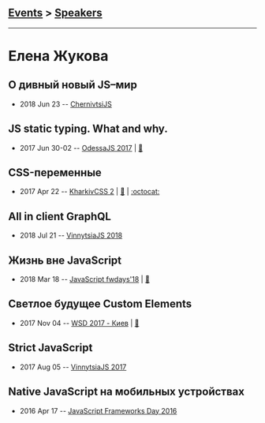 ## [Events](../README.md) > [Speakers](../speakers.md)
---

# Елена Жукова

## О дивный новый JS–мир
- 2018 Jun 23 -- [ChernivtsiJS](https://youtu.be/uNKuJANi4RU)    
## JS static typing. What and why.
- 2017 Jun 30-02 -- [OdessaJS 2017](https://youtu.be/nkgbeb_ONCk)  | [:notebook:](https://www.slideshare.net/OdessaJSConf/helen-zhukova-js-static-typing-what-and-why)  
## CSS-переменные
- 2017 Apr 22 -- [KharkivCSS 2](https://www.youtube.com/watch?v=D2o-k0eEDHs)  | [:notebook:](https://github.com/webcamp-ua/kharkiv-css/blob/master/CSS%20Variables.pdf) | [:octocat:](https://github.com/webcamp-ua/kharkiv-css) 
## All in client GraphQL
- 2018 Jul 21 -- [VinnytsiaJS 2018](https://youtu.be/_-NJVzZ9b6g)    
## Жизнь вне JavaScript
- 2018 Mar 18 -- [JavaScript fwdays&#39;18](https://youtu.be/gMWNlv6muNY)  | [:notebook:](https://www.slideshare.net/fwdays/javascript-91459939)  
## Светлое будущее Custom Elements
- 2017 Nov 04 -- [WSD 2017 - Киев](https://www.youtube.com/watch?v=SX3qGBZ6UpM)  | [:notebook:](https://wsd.events/2017/11/04/pres/custom-elements.pdf)  
## Strict JavaScript
- 2017 Aug 05 -- [VinnytsiaJS 2017](https://www.youtube.com/watch?v=XJiRqW2Gf6o)    
## Native JavaScript на мобильных устройствах
- 2016 Apr 17 -- [JavaScript Frameworks Day 2016](https://frameworksdays.com/event/js-frameworks-day-2016/review/native-js-on-mobile)    
